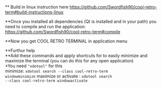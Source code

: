 ** Build in linux instruction here
https://github.com/Swordfish90/cool-retro-term#build-instructions-linux

**Once you installed all dependencies (Qt is installed and in your path) you need to compile and run the application: 
https://github.com/Swordfish90/cool-retro-term#compile

**Now you get COOL RETRO TERMINAL in application menu

**Furthur help<br>
**Add these commands and apply shortcuts for to easily minimize and maximize the terminal (you can do this for any open application)<br>
*You need <code>"xdotool"</code> for this <br>
minimize: <code>xdotool search --class cool-retro-term windowminimize</code>
maximize or activate : <code>xdotool search --class cool-retro-term windowactivate</code>
